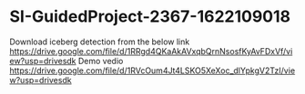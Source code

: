# SI-GuidedProject-2367-1622109018 
Download iceberg detection from the below link
https://drive.google.com/file/d/1RRgd4QKaAkAVxqbQrnNsosfKyAvFDxVf/view?usp=drivesdk
Demo vedio
https://drive.google.com/file/d/1RVcOum4Jt4LSKO5XeXoc_dlYpkgV2TzI/view?usp=drivesdk
